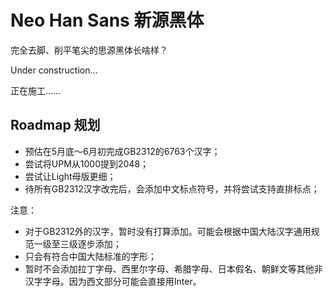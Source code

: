 # Neo Han Sans  新源黑体

完全去脚、削平笔尖的思源黑体长啥样？

Under construction...

正在施工……

## Roadmap 规划

- 预估在5月底～6月初完成GB2312的6763个汉字；
- 尝试将UPM从1000提到2048；
- 尝试让Light母版更细；
- 待所有GB2312汉字改完后，会添加中文标点符号，并将尝试支持直排标点；

注意：
- 对于GB2312外的汉字，暂时没有打算添加。可能会根据中国大陆汉字通用规范一级至三级逐步添加；
- 只会有符合中国大陆标准的字形；
- 暂时不会添加拉丁字母、西里尔字母、希腊字母、日本假名、朝鲜文等其他非汉字字母。因为西文部分可能会直接用Inter。